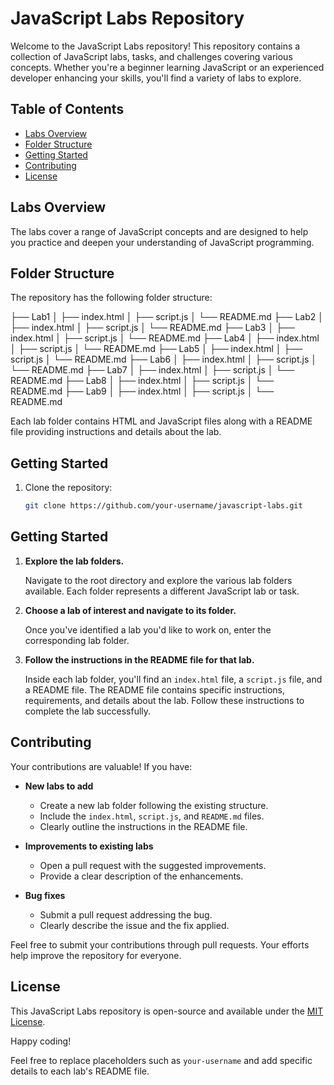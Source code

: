 # JavaScript Labs Repository

Welcome to the JavaScript Labs repository! This repository contains a collection of JavaScript labs, tasks, and challenges covering various concepts. Whether you're a beginner learning JavaScript or an experienced developer enhancing your skills, you'll find a variety of labs to explore.

## Table of Contents

- [Labs Overview](#labs-overview)
- [Folder Structure](#folder-structure)
- [Getting Started](#getting-started)
- [Contributing](#contributing)
- [License](#license)

## Labs Overview

The labs cover a range of JavaScript concepts and are designed to help you practice and deepen your understanding of JavaScript programming.

## Folder Structure

The repository has the following folder structure:

├── Lab1
│ ├── index.html
│ ├── script.js
│ └── README.md
├── Lab2
│ ├── index.html
│ ├── script.js
│ └── README.md
├── Lab3
│ ├── index.html
│ ├── script.js
│ └── README.md
├── Lab4
│ ├── index.html
│ ├── script.js
│ └── README.md
├── Lab5
│ ├── index.html
│ ├── script.js
│ └── README.md
├── Lab6
│ ├── index.html
│ ├── script.js
│ └── README.md
├── Lab7
│ ├── index.html
│ ├── script.js
│ └── README.md
├── Lab8
│ ├── index.html
│ ├── script.js
│ └── README.md
├── Lab9
│ ├── index.html
│ ├── script.js
│ └── README.md



Each lab folder contains HTML and JavaScript files along with a README file providing instructions and details about the lab.

## Getting Started

1. Clone the repository:

   ```bash
   git clone https://github.com/your-username/javascript-labs.git


## Getting Started

1. **Explore the lab folders.**

   Navigate to the root directory and explore the various lab folders available. Each folder represents a different JavaScript lab or task.

2. **Choose a lab of interest and navigate to its folder.**

   Once you've identified a lab you'd like to work on, enter the corresponding lab folder.

3. **Follow the instructions in the README file for that lab.**

   Inside each lab folder, you'll find an `index.html` file, a `script.js` file, and a README file. The README file contains specific instructions, requirements, and details about the lab. Follow these instructions to complete the lab successfully.

## Contributing

Your contributions are valuable! If you have:

- **New labs to add**
  - Create a new lab folder following the existing structure.
  - Include the `index.html`, `script.js`, and `README.md` files.
  - Clearly outline the instructions in the README file.

- **Improvements to existing labs**
  - Open a pull request with the suggested improvements.
  - Provide a clear description of the enhancements.

- **Bug fixes**
  - Submit a pull request addressing the bug.
  - Clearly describe the issue and the fix applied.

Feel free to submit your contributions through pull requests. Your efforts help improve the repository for everyone.

## License

This JavaScript Labs repository is open-source and available under the [MIT License](LICENSE).

Happy coding!

Feel free to replace placeholders such as `your-username` and add specific details to each lab's README file.
